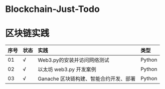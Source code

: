# Blockchain-Just-Todo
# 区块链实践  


|  序号   | 状态      | 实践     |  类型  |
|:------- |:-------- |:-----    |:----|
|  01      |    √     |  Web3.py的安装并访问网络测试  | Python   |
|  02      |    √     |  以太坊 web3.py 开发案例      | Python   |
|  03      |    √     |  Ganache 区块链构建、智能合约开发、部署| Python   |
 